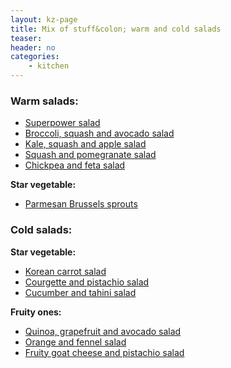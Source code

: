 ```yaml
---
layout: kz-page
title: Mix of stuff&colon; warm and cold salads
teaser: 
header: no
categories:
    - kitchen
---
```


### Warm salads:

* [Superpower salad](/kitchen/superpower-salad/)
* [Broccoli, squash and avocado salad](/kitchen/broccoli-squash-avo-salad/)
* [Kale, squash and apple salad](/kitchen/kale-squash-apple-salad/)
* [Squash and pomegranate salad](/kitchen/squash-pomegranate-salad/)
* [Chickpea and feta salad](/kitchen/chickpea-feta-salad/)

**Star vegetable:**
* [Parmesan Brussels sprouts](/kitchen/parmesan-brussels/)


### Cold salads:

**Star vegetable:**
* [Korean carrot salad](/kitchen/korean-carrot-salad/)
* [Courgette and pistachio salad](/kitchen/courgette-pistachio-salad/)
* [Cucumber and tahini salad](/kitchen/cucumber-tahini-salad/)

**Fruity ones:**
* [Quinoa, grapefruit and avocado salad](/kitchen/quinoa-grapefruit-avo-salad/)
* [Orange and fennel salad](/kitchen/orange-fennel-salad/)
* [Fruity goat cheese and pistachio salad](/kitchen/fruity-cheese-pistachio-salad)
